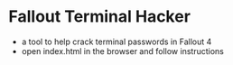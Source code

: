 # Fallout Terminal Hacker

- a tool to help crack terminal passwords in Fallout 4
- open index.html in the browser and follow instructions
